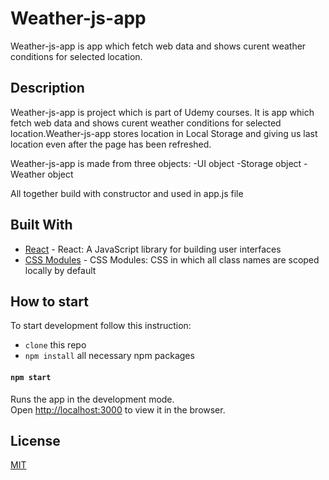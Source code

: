 # Weather-js-app
Weather-js-app is app which fetch web data and shows curent weather conditions for selected location.

## Description

Weather-js-app is project which is part of Udemy courses.
It is app which fetch web data and shows curent weather conditions for selected location.Weather-js-app stores location in Local Storage and giving us last location even after the page has been refreshed.

Weather-js-app is made from three objects: 
-UI object
-Storage object
-Weather object

All together build with constructor and used in app.js file

## Built With

* [React](https://reactjs.org/) - React: A JavaScript library for building user interfaces 
* [CSS Modules](https://css-tricks.com/css-modules-part-1-need/) - CSS Modules: CSS in which all class names are scoped locally by default


## How to start
To start development follow this instruction:

* `clone` this repo
* `npm install` all necessary npm packages

#### `npm start`

Runs the app in the development mode.<br>
Open [http://localhost:3000](http://localhost:3000) to view it in the browser.

## License
[MIT](https://choosealicense.com/licenses/mit/)
